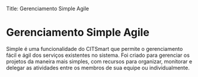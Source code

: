 Title: Gerenciamento Simple Agile

# Gerenciamento Simple Agile

Simple é uma funcionalidade do CITSmart que permite o gerenciamento fácil e ágil dos serviços existentes no sistema. Foi criado para gerenciar os projetos da maneira mais simples, com recursos para organizar, monitorar e delegar as atividades entre os membros de sua equipe ou individualmente.
